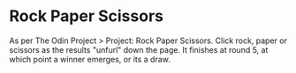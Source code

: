 # Rock Paper Scissors

As per The Odin Project > Project: Rock Paper Scissors. Click rock, paper or scissors as the results "unfurl" down the page. It finishes at round 5, at which point a winner emerges, or its a draw.